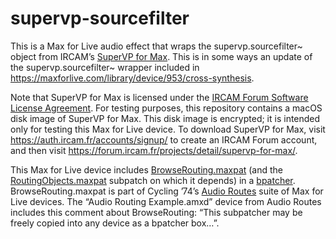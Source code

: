 # supervp-sourcefilter

This is a Max for Live audio effect that wraps the supervp.sourcefilter~ object from IRCAM’s [SuperVP for Max](https://forum.ircam.fr/projects/detail/supervp-for-max/). This is in some ways an update of the supervp.sourcefilter~ wrapper included in https://maxforlive.com/library/device/953/cross-synthesis.

Note that SuperVP for Max is licensed under the [IRCAM Forum Software License Agreement](https://forum.ircam.fr/legal/contrat-de-licence-forum-ircam/). For testing purposes, this repository contains a macOS disk image of SuperVP for Max. This disk image is encrypted; it is intended only for testing this Max for Live device. To download SuperVP for Max, visit https://auth.ircam.fr/accounts/signup/ to create an IRCAM Forum account, and then visit https://forum.ircam.fr/projects/detail/supervp-for-max/.

This Max for Live device includes [BrowseRouting.maxpat](BrowseRouting.maxpat) (and the [RoutingObjects.maxpat](RoutingObjects.maxpat) subpatch on which it depends) in a [bpatcher](https://docs.cycling74.com/latest/refpages/bpatcher). BrowseRouting.maxpat is part of Cycling&nbsp;’74’s [Audio Routes](https://maxforlive.com/library/device/5830/audio-routes) suite of Max for Live devices. The “Audio Routing Example.amxd” device from Audio Routes includes this comment about BrowseRouting: “This subpatcher may be freely copied into any device as a bpatcher box…”.
